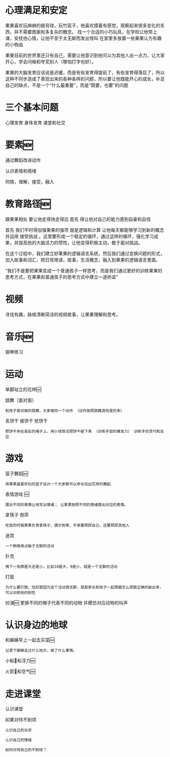 <!-- 
https://docs.github.com/en/get-started/writing-on-github/getting-started-with-writing-and-formatting-on-github/basic-writing-and-formatting-syntax
 -->

心理满足和安定
====

果果喜欢玩麻麻的敲背球，玩竹篮子，他喜欢摸着有感觉，观察起来很多变化的东西，并不需要图案和多复杂的概念。
	找一个合适的小巧玩具，在学校让他带上课，安抚他心情，让他不至于太无聊而发出怪叫
	在家里多放置一些果果认为有趣的小物品

果果目前的世界里还只有自己，需要让他意识到他可以为其他人出一点力，让大家开心，学会问候和夸奖别人（哪怕打字也好）。

果果的大脑发育应该说是迟缓，而是有些发育得提前了，有些发育得落后了，所以这种不同步造成了表现出来的各种各样的问题，所以要让他既能开心的成长，补足自己的缺点，不是一个“什么最重要”，而是“既要，也要”的问题

三个基本问题
====
心理发育 身体发育 课堂和社交

要素:new:
====
通过舞蹈改进动作

认识表情和情绪

同情，理解，接受，融入

教育路径:new:
===
跟果果相处 要让他走得快走得远 首先 得让他对自己的能力感到自豪和自信

首先 我们平时得加强果果的强项 就是逻辑和计算 让他每天都能够学习到新的概念 并运用 接受挑战 。这里要形成一个稳定的循环，通过这样的循环，强化学习成果，并提高他的大脑活力的惯性，让他变得积极主动，敢于面对挑战。

在这个过程中，我们建立好果果的逻辑语言系统，然后我们通过变换问题的形式，加入故事和词汇，把日常用语，故事，生活概念，融入到果果的逻辑语言里面。

“我们不是要把果果变成一个普通孩子一样思考，而是我们通过更好的训练果果的思考方式，在果果和普通孩子的思考方式中建立一道桥梁”

视频
====
寻找有趣，脉络清晰简洁的视频故事，让果果理解和思考。

音乐:new:
====

钢琴练习

运动
====

单脚站立的花样:new:

跳舞（面对面）

	和孩子面对面的跳舞，大家做同一个动作 （动作按照跳舞游戏里的来）
	
丢饼干 接饼干 抢饼干

	把饼干夹在高处的绳子上，用小球尝试把饼干砸下来 （训练手部的爆发力） 训练手的灵巧和反应
	
游戏
====

篮子舞蹈:new:
	
	用果果最喜欢玩的篮子设计一个大家都可以参与玩出花样的舞蹈

表情游戏 :new:

	摆出不同的表情让他写出情绪； 让果果按照不同的情绪摆出对应的表情。

	
拿筷子 倒茶

	吃饭的时候果果负责拿筷子，偶尔倒茶，不单要照顾自己，还要照顾其他人
	
迷宫

	一个稍微用点脑子无聊的活动
	
扑克  

	猜下一张牌是大还是小，比如10是大，9是小，就是一个无聊的活动
	
打鼓

	为什么要打鼓，恰好是因为这个活动很无聊，就是家长和孩子一起琢磨怎么把鼓正确的敲出来，可以训练他的耐性
	
扮演:new:
	更换不同的帽子代表不同的动物 并模仿对应动物的叫声
	


认识身边的地球
====
和嫲嫲早上一起去买菜:new:

	记录下嫲嫲走过什么地方，做了什么事情。
	
小船🚣和浮力🆕

火箭🚀和空气🆕

走进课堂
====
认识课堂

如果对待不耐烦

	认识自己的诉求
	
	认识自己的情绪
	
	如何对待自己的不耐烦？




